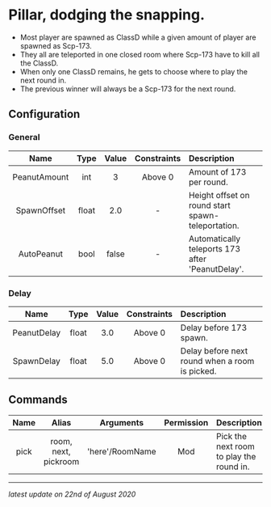 # Pillar, dodging the snapping.

* Most player are spawned as ClassD while a given amount of player are spawned as Scp-173.
* They all are teleported in one closed room where Scp-173 have to kill all the ClassD.
* When only one ClassD remains, he gets to choose where to play the next round in.
* The previous winner will always be a Scp-173 for the next round.

## Configuration

### General

Name | Type | Value | Constraints | Description
:---: | :---: | :---: | :---: | :------
PeanutAmount | int | 3 | Above 0 | Amount of 173 per round.
SpawnOffset | float | 2.0 | - | Height offset on round start spawn-teleportation.
AutoPeanut | bool | false | - | Automatically teleports 173 after 'PeanutDelay'.

### Delay

Name | Type | Value | Constraints | Description
:---: | :---: | :---: | :---: | :------
PeanutDelay | float | 3.0 | Above 0 | Delay before 173 spawn.
SpawnDelay | float | 5.0 | Above 0 | Delay before next round when a room is picked.

## Commands

Name | Alias | Arguments | Permission | Description
:---: | :---: | :---: | :---: | :------
pick | room, next, pickroom | 'here'/RoomName | Mod | Pick the next room to play the round in.

---

*latest update on 22nd of August 2020*